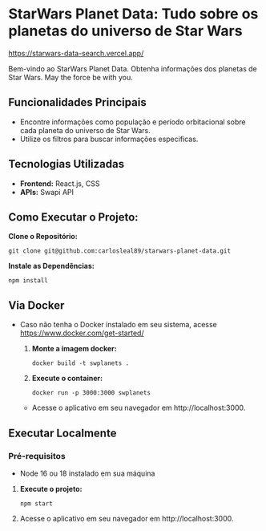 # StarWars Planet Data: Tudo sobre os planetas do universo de Star Wars

<a href='https://starwars-data-search.vercel.app/'>https://starwars-data-search.vercel.app/</a>

Bem-vindo ao StarWars Planet Data. Obtenha informações dos planetas de Star Wars. May the force be with you.

## Funcionalidades Principais
- Encontre informações como população e período orbitacional sobre cada planeta do universo de Star Wars.
- Utilize os filtros para buscar informações especificas.

## Tecnologias Utilizadas
- **Frontend:** React.js, CSS
- **APIs:** Swapi API


## Como Executar o Projeto:
  **Clone o Repositório:**
  
    git clone git@github.com:carlosleal89/starwars-planet-data.git

  **Instale as Dependências:**

    npm install

## Via Docker
- Caso não tenha o Docker instalado em seu sistema, acesse https://www.docker.com/get-started/
  
  1. **Monte a imagem docker:**
     
         docker build -t swplanets .
    
  2. **Execute o container:**
     
         docker run -p 3000:3000 swplanets
     
    - Acesse o aplicativo em seu navegador em http://localhost:3000.

## Executar Localmente

  ### Pré-requisitos
  - Node 16 ou 18 instalado em sua máquina   

   1. **Execute o projeto:**
      
          npm start
      
   2. Acesse o aplicativo em seu navegador em http://localhost:3000.



